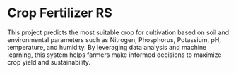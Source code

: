 # Crop Fertilizer RS
This project predicts the most suitable crop for cultivation based on soil and environmental parameters such as Nitrogen, Phosphorus, Potassium, pH, temperature, and humidity. By leveraging data analysis and machine learning, this system helps farmers make informed decisions to maximize crop yield and sustainability.
